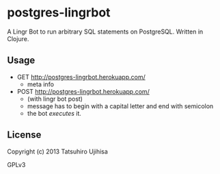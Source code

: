 # postgres-lingrbot

A Lingr Bot to run arbitrary SQL statements on PostgreSQL. Written in Clojure.

## Usage

* GET http://postgres-lingrbot.herokuapp.com/
    * meta info
* POST http://postgres-lingrbot.herokuapp.com/
    * (with lingr bot post)
    * message has to begin with a capital letter and end with semicolon
    * the bot *executes* it.

## License

Copyright (c) 2013 Tatsuhiro Ujihisa

GPLv3

